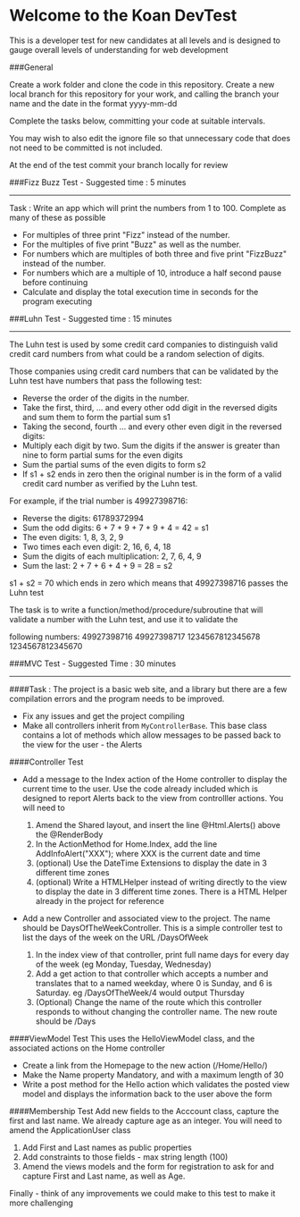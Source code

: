 # Welcome to the Koan DevTest


This is a developer test for new candidates at all levels and is designed to gauge overall levels of understanding for web development

###General

Create a work folder and clone the code in this repository. Create a new local branch for this repository for your work, and calling the branch your name and the date in the format yyyy-mm-dd

Complete the tasks below, committing your code at suitable intervals. 

You may wish to also edit the ignore file so that unnecessary code that does not need to be committed is not included.

At the end of the test commit your branch locally for review


###Fizz Buzz Test - Suggested time : 5 minutes
***

Task : Write an app which will print the numbers from 1 to 100. Complete as many of these as possible
* For multiples of three print "Fizz" instead of the number. 
* For the multiples of five print "Buzz" as well as the number. 
* For numbers which are multiples of both three and five print "FizzBuzz" instead of the number.
* For numbers which are a multiple of 10, introduce a half second pause before continuing
* Calculate and display the total execution time in seconds for the program executing


###Luhn Test - Suggested time : 15 minutes
***
The Luhn test is used by some credit card companies to distinguish valid credit card numbers from what could be a random selection of digits.

Those companies using credit card numbers that can be validated by the Luhn test have numbers that pass the following test:
* Reverse the order of the digits in the number.
* Take the first, third, ... and every other odd digit in the reversed digits and sum them to form the partial sum s1
* Taking the second, fourth ... and every other even digit in the reversed digits:
* Multiply each digit by two. Sum the digits if the answer is greater than nine to form partial sums for the even digits
* Sum the partial sums of the even digits to form s2
* If s1 + s2 ends in zero then the original number is in the form of a valid credit card number as verified by the Luhn test.


For example, if the trial number is 49927398716:
* Reverse the digits: 61789372994
* Sum the odd digits: 6 + 7 + 9 + 7 + 9 + 4 = 42 = s1
* The even digits: 1,  8,  3,  2,  9
* Two times each even digit: 2, 16,  6,  4, 18
* Sum the digits of each multiplication: 2,  7,  6,  4,  9
* Sum the last: 2 + 7 + 6 + 4 + 9 = 28 = s2

s1 + s2 = 70 which ends in zero which means that 49927398716 passes the Luhn test

The task is to write a function/method/procedure/subroutine that will validate a number with the Luhn test, and use it to validate the 

following numbers:
49927398716
49927398717
1234567812345678
1234567812345670



###MVC Test - Suggested Time : 30 minutes
***

####Task : The project is a basic web site, and a library but there are a few compilation errors and the program needs to be improved.
* Fix any issues and get the project compiling
* Make all controllers inherit from `MyControllerBase`. This base class contains a lot of methods which allow messages to be passed back to the view for the user - the Alerts

####Controller Test

* Add a message to the Index action of the Home controller to display the current time to the user. Use the code already included which is designed to report Alerts back to the view from controlller actions. You will need to
   1. Amend the Shared layout, and insert the line @Html.Alerts() above the @RenderBody
   2. In the ActionMethod for Home.Index, add the line AddInfoAlert("XXX"); where XXX is the current date and time
   3. (optional) Use the DateTime Extensions to display the date in 3 different time zones
   4. (optional) Write a HTMLHelper instead of writing directly to the view to display the date in 3 different time zones. There is a HTML Helper already in the project for reference
   
* Add a new Controller and associated view to the project. The name should be DaysOfTheWeekController. This is a simple controller test to list the days of the week on the URL /DaysOfWeek
   1. In the index view of that controller, print full name days for every day of the week (eg Monday, Tuesday, Wednesday)
   2. Add a get action to that controller which accepts a number and translates that to a named weekday, where 0 is Sunday, and 6 is Saturday. eg /DaysOfTheWeek/4 would output Thursday
   3. (Optional) Change the name of the route which this controller responds to without changing the controller name. The new route should be /Days

####ViewModel Test
This uses the HelloViewModel class, and the associated actions on the Home controller
* Create a link from the Homepage to the new action (/Home/Hello/)
* Make the Name property Mandatory, and with a maximum length of 30
* Write a post method for the Hello action which validates the posted view model and displays the information back to the user above the form

####Membership Test
Add new fields to the Acccount class, capture the first and last name. We already capture age as an integer. You will need to amend the ApplicationUser class
  1. Add First and Last names as public properties
  2. Add constraints to those fields - max string length (100)
  3. Amend the views models and the form for registration to ask for and capture First and Last name, as well as Age. 

Finally - think of any improvements we could make to this test to make it more challenging
